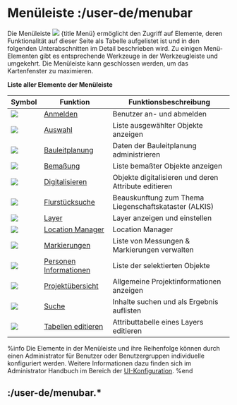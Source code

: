 # Menüleiste :/user-de/menubar

Die Menüleiste ![](baseline-menu-24px.svg) {title Menü} ermöglicht den Zugriff auf Elemente, deren Funktionalität auf dieser Seite als Tabelle aufgelistet ist und in den folgenden Unterabschnitten im Detail beschrieben wird. Zu einigen Menü-Elementen gibt es entsprechende Werkzeuge in der Werkzeugleiste und umgekehrt. Die Menüleiste kann geschlossen werden, um das Kartenfenster zu maximieren.

**Liste aller Elemente der Menüleiste** 

| Symbol                                | Funktion                   						| Funktionsbeschreibung                         	|
|---------------------------------------|-----------------------------------------------------------------------|-------------------------------------------------------|
| ![](baseline-person-24px.svg)		| [Anmelden](/user-de/menubar.anmelden)	 				| Benutzer an- und abmelden	 			|
| ![](gbd-icon-auswahl-01.svg)        	| [Auswahl](/user-de/menubar.auswahl)  					| Liste ausgewählter Objekte anzeigen    		|
| ![](bplan.svg)          		| [Bauleitplanung](/user-de/menubar.bauleitplanung)			| Daten der Bauleitplanung administrieren       	|
| ![](gbd-icon-bemassung-02.svg)      	| [Bemaßung](/user-de/menubar.bemassung)  				| Liste bemaßter Objekte anzeigen          		|
| ![](sharp-edit-24px.svg) 		| [Digitalisieren](/user-de/menubar.digitalisieren) 			| Objekte digitalisieren und deren Attribute editieren	|
| ![](gbd-icon-flurstuecksuche-01.svg) 	| [Flurstücksuche](/user-de/menubar.flurstuecksuche)			| Beauskunftung zum Thema Liegenschaftskataster (ALKIS)	|
| ![](baseline-layers-24px.svg)        	| [Layer](/user-de/menubar.layer)       				| Layer anzeigen und einstellen				|
| ![](directions_black_24px.svg)	| [Location Manager](/user-de/menubar.standort-manager) 	 	| Location Manager        				|
| ![](gbd-icon-markieren-messen-01.svg)	| [Markierungen](/user-de/menubar.markierung)    			| Liste von Messungen & Markierungen verwalten		|
| ![](person_search-24px.svg)     	| [Personen Informationen](/user-de/menubar.personen-information)	| Liste der selektierten Objekte    			|
| ![](gbd-icon-projectoverview.svg)    	| [Projektübersicht](/user-de/menubar.projektuebersicht)		| Allgemeine Projektinformationen anzeigen		|
| ![](baseline-search-24px.svg)        	| [Suche](/user-de/menubar.suche)  					| Inhalte suchen und als Ergebnis auflisten		|
| ![](table_view_black_24px.svg)       	| [Tabellen editieren](/user-de/menubar.tabellen)	 		| Attributtabelle eines Layers editieren   		|

%info
	Die Elemente in der Menüleiste und ihre Reihenfolge können durch einen Administrator für Benutzer oder Benutzergruppen individuelle konfiguriert werden. Weitere Informationen dazu finden sich im Administrator Handbuch im Bereich der [UI-Konfiguration](/admin-de/config-az/client).
%end

## :/user-de/menubar.*

